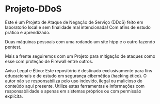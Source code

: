 # Projeto-DDoS

Este é um Projeto de Ataque de Negação de Serviço (DDoS) feito em laboratorio local e sem finalidade mal intencionada! Com afins de estudo prático e aprendizado.

Duas máquinas pessoais com uma rodando um site htpp e o outro fazendo pentest.

Mais a frente seguiremos com um Projeto para mitigação de ataques como esse com proteção de Firewall entre outros.

Aviso Legal e Ético: Este repositório é destinado exclusivamente para fins educacionais e de estudo em segurança cibernética (hacking ético). O autor não se responsabiliza pelo uso indevido, ilegal ou malicioso do conteúdo aqui presente. Utilize estas ferramentas e informações com responsabilidade e apenas em sistemas próprios ou com permissão explícita.
